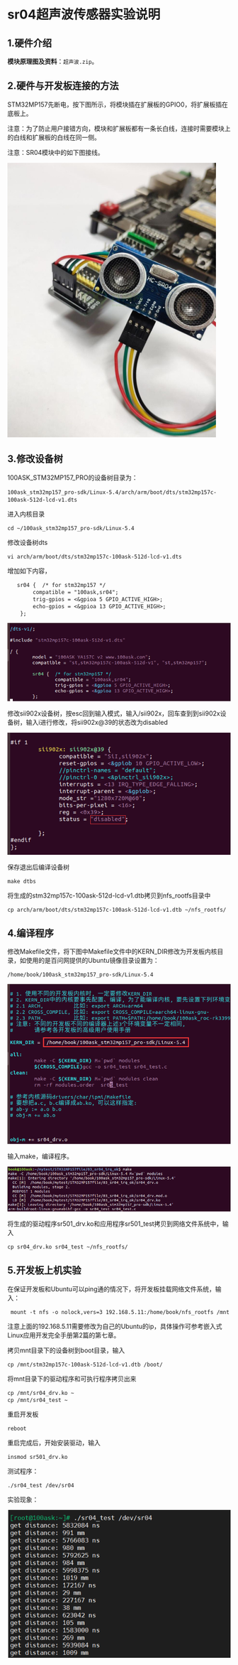 # sr04超声波传感器实验说明



## 1.硬件介绍

**模块原理图及资料**：`超声波.zip`。

## 2.硬件与开发板连接的方法

STM32MP157先断电，按下图所示，将模块插在扩展板的GPIO0，将扩展板插在底板上。

注意：为了防止用户接错方向，模块和扩展板都有一条长白线，连接时需要模块上的白线和扩展板的白线在同一侧。

注意：SR04模块中的如下图接线。

![sr04](sr04.png)

## 3.修改设备树

100ASK_STM32MP157_PRO的设备树目录为：	

`100ask_stm32mp157_pro-sdk/Linux-5.4/arch/arm/boot/dts/stm32mp157c-100ask-512d-lcd-v1.dts`

进入内核目录

```
cd ~/100ask_stm32mp157_pro-sdk/Linux-5.4
```

修改设备树dts

```
vi arch/arm/boot/dts/stm32mp157c-100ask-512d-lcd-v1.dts
```

增加如下内容，

```
   sr04 {  /* for stm32mp157 */
        compatible = "100ask,sr04";
        trig-gpios = <&gpioa 5 GPIO_ACTIVE_HIGH>;
        echo-gpios = <&gpioa 13 GPIO_ACTIVE_HIGH>;
    };
```

![sr04-dts](sr04-dts.png)

修改sii902x设备树，按esc回到输入模式，输入/sii902x，回车查到到sii902x设备树，输入i进行修改，将sii902x@39的状态改为disabled

![interrupts-modify](interrupts-modify.png)

保存退出后编译设备树

```
make dtbs
```

将生成的stm32mp157c-100ask-512d-lcd-v1.dtb拷贝到nfs_rootfs目录中

```
cp arch/arm/boot/dts/stm32mp157c-100ask-512d-lcd-v1.dtb ~/nfs_rootfs/
```

## 4.编译程序

修改Makefile文件，将下图中Makefile文件中的KERN_DIR修改为开发板内核目录，如使用的是百问网提供的Ubuntu镜像目录设置为：

```
/home/book/100ask_stm32mp157_pro-sdk/Linux-5.4
```

![Makefile](Makefile.png)

输入make，编译程序。

![image-20220923100608154](make.png)

将生成的驱动程序sr501_drv.ko和应用程序sr501_test拷贝到网络文件系统中，输入

```
cp sr04_drv.ko sr04_test ~/nfs_rootfs/
```



## 5.开发板上机实验

在保证开发板和Ubuntu可以ping通的情况下，将开发板挂载网络文件系统，输入：

```
 mount -t nfs -o nolock,vers=3 192.168.5.11:/home/book/nfs_rootfs /mnt
```

注意上面的192.168.5.11需要修改为自己的Ubuntu的ip，具体操作可参考嵌入式Linux应用开发完全手册第2篇的第七章。

拷贝mnt目录下的设备树到boot目录，输入

```
cp /mnt/stm32mp157c-100ask-512d-lcd-v1.dtb /boot/
```

将mnt目录下的驱动程序和可执行程序拷贝出来

```
cp /mnt/sr04_drv.ko ~
cp /mnt/sr04_test ~
```

重启开发板

```
reboot
```

重启完成后，开始安装驱动，输入

```
insmod sr501_drv.ko
```

测试程序：

```
./sr04_test /dev/sr04
```

实验现象：

![Experimental-phenomenon](Experimental-phenomenon.png)



